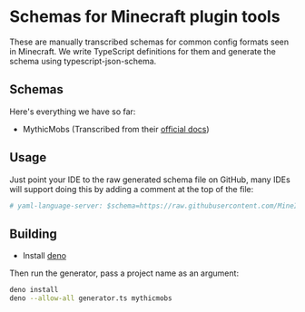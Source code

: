 # Schemas for Minecraft plugin tools

These are manually transcribed schemas for common config formats seen in Minecraft. We write TypeScript definitions for them and generate the schema using typescript-json-schema.

## Schemas

Here's everything we have so far:
- MythicMobs (Transcribed from their [official docs](https://git.mythiccraft.io/mythiccraft/MythicMobs/))

## Usage

Just point your IDE to the raw generated schema file on GitHub, many IDEs will support doing this by adding a comment at the top of the file:

```yaml
# yaml-language-server: $schema=https://raw.githubusercontent.com/MineInAbyss/plugin-schemas/refs/heads/master/generated/mythicmobs.json
```

## Building

- Install [deno](https://deno.com/)

Then run the generator, pass a project name as an argument:
```bash
deno install
deno --allow-all generator.ts mythicmobs
```

